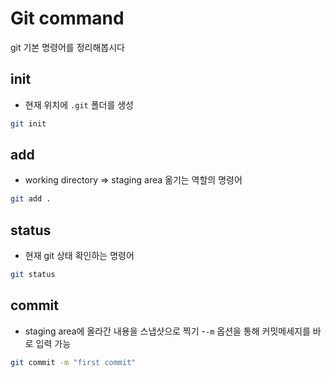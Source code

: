 # Git command

git 기본 명령어를 정리해봅시다

## init
- 현재 위치에 `.git` 폴더를 생성

```bash
git init
```

## add
- working directory => staging area 옮기는 역할의 명령어

```bash
git add .
```
## status
- 현재 git 상태 확인하는 명령어

```bash
git status
```

## commit
- staging area에 올라간 내용을 스냅샷으로 찍기
    -`-m` 옵션을 통해 커밋메세지를 바로 입력 가능

```bash
git commit -m "first commit"
```
